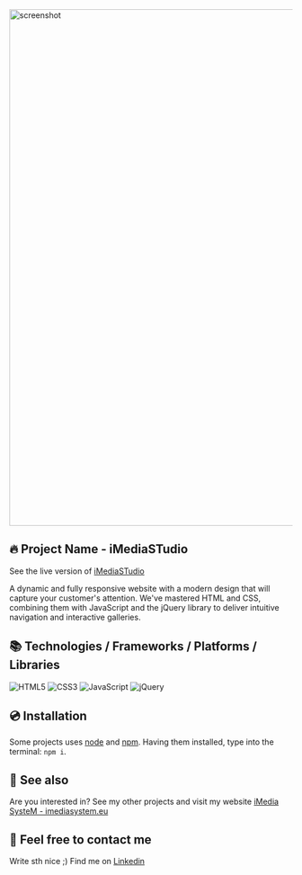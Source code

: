 <img width="1886" height="919" alt="screenshot" src="https://github.com/user-attachments/assets/d40f3220-70e3-4e20-9385-926cc226859a" />

## 🔥 Project Name - iMediaSTudio
See the live version of [iMediaSTudio](https://imediasystem.github.io/iMediaSTudio/)
&nbsp;

A dynamic and fully responsive website with a modern design that will capture your customer's attention. We've mastered HTML and CSS, combining them with JavaScript and the jQuery library to deliver intuitive navigation and interactive galleries.
&nbsp;

## 📚 Technologies / Frameworks / Platforms / Libraries
![HTML5](https://img.shields.io/badge/html5-%23E34F26.svg?style=for-the-badge&logo=html5&logoColor=white)
![CSS3](https://img.shields.io/badge/css3-%231572B6.svg?style=for-the-badge&logo=css3&logoColor=white)
![JavaScript](https://img.shields.io/badge/javascript-%23323330.svg?style=for-the-badge&logo=javascript&logoColor=%23F7DF1E)
![jQuery](https://img.shields.io/badge/jquery-brown.svg?style=for-the-badge&logo=jquery&logoColor=%23F7DF1E)
&nbsp;

## 💿 Installation
Some projects uses [node](https://nodejs.org/en/) and [npm](https://www.npmjs.com/). Having them installed, type into the terminal: `npm i`.
&nbsp;

## 🔗 See also
Are you interested in? See my other projects and visit my website [iMedia SysteM - imediasystem.eu](https://imediasystem.eu/)
&nbsp;

## 📝 Feel free to contact me
Write sth nice ;) Find me on [Linkedin](https://www.linkedin.com/in/krzysztof-graca-47698997/)
&nbsp;
